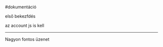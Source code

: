 #dokumentáció

első bekezfdés

az account js is kell

-------------------------------
Nagyon fontos üzenet
